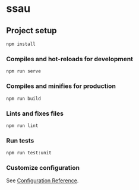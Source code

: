 # ssau

## Project setup
```
npm install
```

### Compiles and hot-reloads for development
```
npm run serve
```

### Compiles and minifies for production
```
npm run build
```

### Lints and fixes files
```
npm run lint
```
### Run tests
```
npm run test:unit
```
### Customize configuration
See [Configuration Reference](https://cli.vuejs.org/config/).
